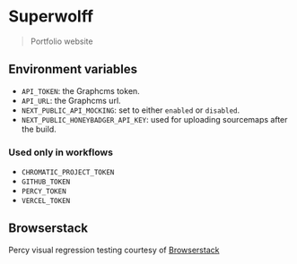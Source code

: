 # Superwolff

> Portfolio website

## Environment variables

- `API_TOKEN`: the Graphcms token.
- `API_URL`: the Graphcms url.
- `NEXT_PUBLIC_API_MOCKING`: set to either `enabled` or `disabled`.
- `NEXT_PUBLIC_HONEYBADGER_API_KEY`: used for uploading sourcemaps after the build.

### Used only in workflows

- `CHROMATIC_PROJECT_TOKEN`
- `GITHUB_TOKEN`
- `PERCY_TOKEN`
- `VERCEL_TOKEN`

## Browserstack

Percy visual regression testing courtesy of [Browserstack](https://www.browserstack.com/open-source)
